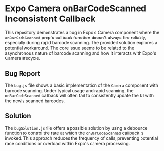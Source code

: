 # Expo Camera onBarCodeScanned Inconsistent Callback

This repository demonstrates a bug in Expo's Camera component where the `onBarCodeScanned` prop's callback function doesn't always fire reliably, especially during rapid barcode scanning.  The provided solution explores a potential workaround.  The core issue seems to be related to the asynchronous nature of barcode scanning and how it interacts with Expo's Camera lifecycle.

## Bug Report

The `bug.js` file shows a basic implementation of the `Camera` component with barcode scanning.  Under typical usage and rapid scanning, the `onBarCodeScanned` callback will often fail to consistently update the UI with the newly scanned barcodes. 

## Solution

The `bugSolution.js` file offers a possible solution by using a debounce function to control the rate at which the `onBarCodeScanned` callback is invoked. This approach reduces the frequency of calls, preventing potential race conditions or overload within Expo's camera processing.